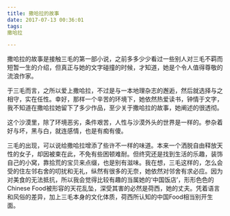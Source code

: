 ```yaml
---
title: 撒哈拉的故事
date: 2017-07-13 00:36:01
tags:
撒哈拉

---
```


撒哈拉的故事是接触三毛的第一部小说，之前多多少少看过一些别人对三毛不羁而短暂一生的介绍，但真正与她的文字碰撞的时候，才知道，她是个令人值得尊敬的流浪作家。

于三毛而言，之所以爱上撒哈拉，不过是与一本地理杂志的邂逅，然后就选择与之相守，实在任性。幸好，那样一个辛苦的环境下，她依然热爱读书，钟情于文字，我不知道在撒哈拉她留下了多少作品，至少关于撒哈拉的故事，她阐述的很透彻。

这个沙漠里，除了环境恶劣，条件艰苦，人性与沙漠外头的世界是一样的。参杂着好与坏，黑与白，就连感情，也是有痴有傻。

三毛的出现，可以说给撒哈拉增添了些许不一样的味道。本来一个洒脱自由释放天性的女子，却因被束在此，不免有些困顿难耐。但终究还是找到生活的乐趣，装饰自己的小窝，靠拾荒的宝贝来点缀，也是别有滋味。我在想，三毛这样的，怎么会受的住左邻右舍的叨扰和无礼，纵然有很多的无奈，她依然对邻舍有求必应。因为对美食的无法抵抗，所以我会觉得比较有趣的当属她的‘中国饭店’，形形色色的Chinese Food被形容的天花乱坠，深受其害的必然是荷西，她的丈夫。凭着语言和风俗的差异，加上三毛本身的文化体质，荷西所认知的中国Food相当别开生面。
